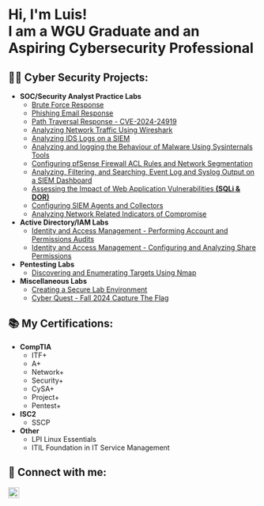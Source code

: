 <h1>Hi, I'm Luis! <br/>I am a WGU Graduate and an Aspiring Cybersecurity Professional</h1>

<h2>👨‍💻 Cyber Security Projects:</h2>

- **SOC/Security Analyst Practice Labs**
  - [Brute Force Response](https://github.com/LuisMateo1/Brute-Force-Respose)
  - [Phishing Email Response](https://github.com/LuisMateo1/Phishing-Email-Response)
  - [Path Traversal Response - CVE-2024-24919](https://github.com/LuisMateo1/Arbitrary-File-Read-CVE-2024-24919)
  - [Analyzing Network Traffic Using Wireshark](https://github.com/LuisMateo1/Analyzing-Output-from-Security-Appliance-Logs-Wireshark)
  - [Analyzing IDS Logs on a SIEM](https://github.com/LuisMateo1/Analyzing-Output-from-Security-Appliance-Logs-SIEM)
  - [Analyzing and logging the Behaviour of Malware Using Sysinternals Tools](https://github.com/LuisMateo1/Analyzing-Output-from-Endpoint-Security-Monitoring-Tools-Sysinternals)
  - [Configuring pfSense Firewall ACL Rules and Network Segmentation](https://github.com/LuisMateo1/Configuring-Network-Segmentation-and-Security)
  - [Analyzing, Filtering, and Searching, Event Log and Syslog Output on a SIEM Dashboard](https://github.com/LuisMateo1/Analyzing-Filtering-and-Searching-Event-Log-and-syslog-Output)
  - [Assessing the Impact of Web Application Vulnerabilities **(SQLi & DOR)**](https://github.com/LuisMateo1/Assessing-the-Impact-of-Web-Application-Vulnerabilities)
  - [Configuring SIEM Agents and Collectors](https://github.com/LuisMateo1/Configuring-SIEM-Agents-and-Collectors)
  - [Analyzing Network Related Indicators of Compromise](https://github.com/LuisMateo1/Analyzing-Network-Related-IoCs)
- **Active Directory/IAM Labs**
  - [Identity and Access Management - Performing Account and Permissions Audits](https://github.com/LuisMateo1/IAM-Performing-Account-and-Permissions-Audits)
  - [Identity and Access Management - Configuring and Analyzing Share Permissions](https://github.com/LuisMateo1/IAM-Configuring-and-Analyzing-Share-Permissions)
- **Pentesting Labs**
  - [Discovering and Enumerating Targets Using Nmap](https://github.com/LuisMateo1/Discovering-and-Enumerating-Targets-with-Nmap)
- **Miscellaneous Labs**
  - [Creating a Secure Lab Environment](https://github.com/LuisMateo1/VirtualBox-Home-Lab/)
  - [Cyber Quest - Fall 2024 Capture The Flag](https://github.com/LuisMateo1/Cyber-Quests-Fall-2024-Challange)

<h2> 📚 My Certifications:</h2>

- <b>CompTIA</b>
  - ITF+
  - A+
  - Network+
  - Security+
  - CySA+
  - Project+
  - Pentest+
- <b>ISC2</b>
  - SSCP
- <b>Other</b>
  - LPI Linux Essentials
  - ITIL Foundation in IT Service Management
 
<h2> 🤳 Connect with me:</h2>

[<img align="middle" alt="LuisMateo | LinkedIn" width="22px" src="https://upload.wikimedia.org/wikipedia/commons/8/81/LinkedIn_icon.svg" />][linkedin]

[linkedin]: https://linkedin.com/in/luismateo1
